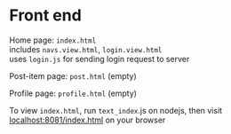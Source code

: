 # Front end
Home page: `index.html`  
  includes `navs.view.html`, `login.view.html`  
  uses `login.js` for sending login request to server  
  
Post-item page: `post.html` (empty)  

Profile page: `profile.html` (empty)  
  
To view `index.html`, run `text_index`.js on nodejs, then visit [localhost:8081/index.html](localhost:8081/index.html) on your browser  
